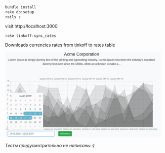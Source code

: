 ```
bundle install
rake db:setup
rails s
```

visit http://localhost:3000


```
rake tinkoff:sync_rates
```
Downloads currencies rates from tinkoff to rates table


![Screen](/docs/screen.png)

*Тесты предусмотрительно не написаны :)*
